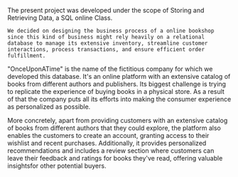 The present project was developed under the scope of Storing and Retrieving Data, a SQL online Class.
    
    We decided on designing the business process of a online bookshop since this kind of business might rely heavily on a relational database to manage its extensive inventory, streamline customer interactions, process transactions, and ensure efficient order fulfillment.
	
 "OnceUponATime" is the name of the fictitious company for which we developed this database. It's an online platform with an extensive catalog of books from different authors and publishers. Its biggest challenge is trying to replicate the experience of buying books in a physical store. As a result of that the company puts all its efforts into making the consumer experience as personalized as possible.
	
 More concretely, apart from providing customers with an extensive catalog of books  from different authors that they could explore, the platform also enables the customers to create an account, granting access to their wishlist and recent purchases. Additionally, it provides personalized recommendations and includes a review section where customers can leave their feedback and ratings for books they've read, offering valuable insightsfor other potential buyers. 
